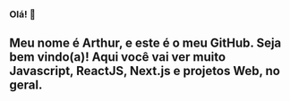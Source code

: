 ### Olá! 👋

## Meu nome é Arthur, e este é o meu GitHub. Seja bem vindo(a)! Aqui você vai ver muito Javascript, ReactJS, Next.js e projetos Web, no geral.
